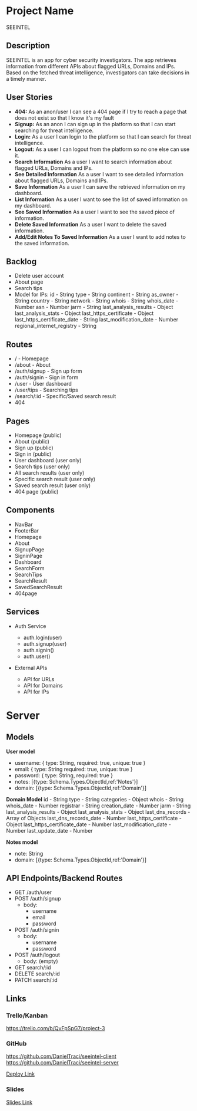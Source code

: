 # Project Name
SEEINTEL

## Description

SEEINTEL is an app for cyber security investigators. The app retrieves information from different APIs about flagged URLs, Domains and IPs. Based on the fetched threat intelligence, investigators can take decisions in a timely manner.

## User Stories

-  **404:** As an anon/user I can see a 404 page if I try to reach a page that does not exist so that I know it's my fault
-  **Signup:** As an anon I can sign up in the platform so that I can start searching for threat intelligence.
-  **Login:** As a user I can login to the platform so that I can search for threat intelligence.
-  **Logout:** As a user I can logout from the platform so no one else can use it.
-  **Search Information** As a user I want to search information about flagged URLs, Domains and IPs.
-  **See Detailed Information** As a user I want to see detailed information about flagged URLs, Domains and IPs.
-  **Save Information** As a user I can save the retrieved information on my dashboard.
-  **List Information** As a user I want to see the list of saved information on my dashboard.
-  **See Saved Information** As a user I want to see the saved piece of information.
-  **Delete Saved Information** As a user I want to delete the saved information.
-  **Add/Edit Notes To Saved Information** As a user I want to add notes to the saved information.

## Backlog

- Delete user account
- About page
- Search tips
- Model for IPs:
id - String
type - String
continent - String
as_owner - String
country - String
network - String
whois - String
whois_date - Number
asn - Number
jarm - String
last_analysis_results - Object
last_analysis_stats - Object
last_https_certificate - Object
last_https_certificate_date - String
last_modification_date - Number
regional_internet_registry - String
  
## Routes

- / - Homepage
- /about - About
- /auth/signup - Sign up form
- /auth/signin - Sign in form
- /user - User dashboard
- /user/tips - Searching tips
- /search/:id - Specific/Saved search result 
- 404

## Pages

- Homepage (public)
- About (public)
- Sign up (public)
- Sign in (public)
- User dashboard (user only)
- Search tips (user only)
- All search results (user only)
- Specific search result (user only)
- Saved search result (user only)
- 404 page (public)

## Components

- NavBar
- FooterBar
- Homepage
- About
- SignupPage
- SigninPage
- Dashboard
- SearchForm
- SearchTips
- SearchResult
- SavedSearchResult
- 404page

## Services

- Auth Service
  - auth.login(user)
  - auth.signup(user)
  - auth.signin()
  - auth.user()

- External APIs
  - API for URLs
  - API for Domains
  - API for IPs

# Server

## Models

**User model**
- username: {
    type: String,
    required: true,
    unique: true
}
- email: {
    type: String
    required: true,
    unique: true
}
- password: {
    type: String,
    required: true
}
- notes: [{type: Schema.Types.ObjectId,ref:'Notes'}]
- domain: [{type: Schema.Types.ObjectId,ref:'Domain'}]

**Domain Model**
id - String
type - String
categories - Object
whois - String
whois_date - Number
registrar - String
creation_date - Number
jarm - String
last_analysis_results - Object
last_analysis_stats - Object
last_dns_records - Array of Objects
last_dns_records_date - Number
last_https_certificate - Object
last_https_certificate_date - Number
last_modification_date - Number
last_update_date - Number


**Notes model**
- note: String
- domain: [{type: Schema.Types.ObjectId,ref:'Domain'}]

## API Endpoints/Backend Routes

- GET /auth/user
- POST /auth/signup
  - body:
    - username
    - email
    - password
- POST /auth/signin
  - body:
    - username
    - password
- POST /auth/logout
  - body: (empty)
- GET search/:id 
- DELETE search/:id 
- PATCH search/:id 

## Links

### Trello/Kanban

https://trello.com/b/QvFpSpG7/project-3

### GitHub

https://github.com/DanielTraci/seeintel-client
https://github.com/DanielTraci/seeintel-server

[Deploy Link](http://heroku.com)


### Slides

[Slides Link](http://slides.com)
